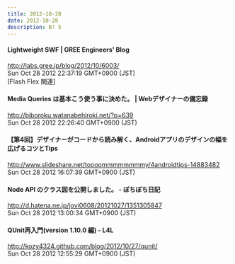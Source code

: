 ```yaml
---
title: 2012-10-28
date: 2012-10-28
description: B! 5
---
```


#### Lightweight SWF | GREE Engineers' Blog
http://labs.gree.jp/blog/2012/10/6003/<br>
Sun Oct 28 2012 22:37:19 GMT+0900 (JST)<br>
[Flash Flex 関連]


#### Media Queries は基本こう使う事に決めた。  |  Webデザイナーの備忘録
http://biboroku.watanabehiroki.net/?p=639<br>
Sun Oct 28 2012 22:26:40 GMT+0900 (JST)<br>


#### 【第4回】デザイナーがコードから読み解く、Androidアプリのデザインの幅を広げるコツとTips
http://www.slideshare.net/toooommmmmmmmy/4androidtips-14883482<br>
Sun Oct 28 2012 16:07:39 GMT+0900 (JST)<br>


#### Node API のクラス図を公開しました。 - ぼちぼち日記
http://d.hatena.ne.jp/jovi0608/20121027/1351305847<br>
Sun Oct 28 2012 13:00:34 GMT+0900 (JST)<br>


#### QUnit再入門(version 1.10.0 編) - L4L
http://kozy4324.github.com/blog/2012/10/27/qunit/<br>
Sun Oct 28 2012 12:55:29 GMT+0900 (JST)<br>


